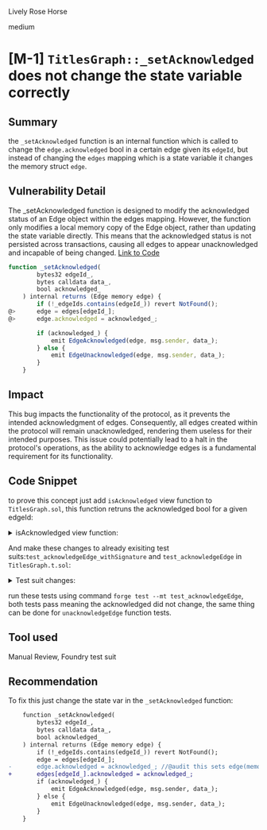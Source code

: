 Lively Rose Horse

medium

# [M-1] `TitlesGraph::_setAcknowledged` does not change the state variable correctly

## Summary  
the `_setAcknowledged` function is an internal function which is called to change the `edge.acknowledged` bool in a certain edge given its `edgeId`, but instead of changing the `edges` mapping which is a state variable it changes the memory struct `edge`.

## Vulnerability Detail
The _setAcknowledged function is designed to modify the acknowledged status of an Edge object within the edges mapping. However, the function only modifies a local memory copy of the Edge object, rather than updating the state variable directly. This means that the acknowledged status is not persisted across transactions, causing all edges to appear unacknowledged and incapable of being changed. 
[Link to Code](https://github.com/sherlock-audit/2024-04-titles/blob/main/wallflower-contract-v2/src/graph/TitlesGraph.sol#L206
)
```javascript
function _setAcknowledged(
        bytes32 edgeId_,
        bytes calldata data_,
        bool acknowledged_
    ) internal returns (Edge memory edge) {
        if (!_edgeIds.contains(edgeId_)) revert NotFound();
@>      edge = edges[edgeId_];
@>      edge.acknowledged = acknowledged_; 

        if (acknowledged_) {
            emit EdgeAcknowledged(edge, msg.sender, data_);
        } else {
            emit EdgeUnacknowledged(edge, msg.sender, data_);
        }
    }
```
## Impact
This bug impacts the functionality of the protocol, as it prevents the intended acknowledgment of edges. Consequently, all edges created within the protocol will remain unacknowledged, rendering them useless for their intended purposes. This issue could potentially lead to a halt in the protocol's operations, as the ability to acknowledge edges is a fundamental requirement for its functionality.

## Code Snippet
to prove this concept just add `isAcknowledged` view function to `TitlesGraph.sol`, this function retruns the acknowledged bool for a given edgeId:
<details>
<summary> isAcknowledged view function:</summary>

```javascript
contract TitlesGraph is
    IOpenGraph,
    IEdgeManager,
    OwnableRoles,
    EIP712,
    UUPSUpgradeable
{
    .
    .
    .
    //my functions
    function isAcknowledged(bytes32 edgeId_) external view returns (bool) {
        Edge memory edge;
        edge = edges[edgeId_];
        bool acknowledged = edge.acknowledged;
        return acknowledged;
    }

}

```
</details>


And make these changes to already exisiting test suits:`test_acknowledgeEdge_withSignature` and `test_acknowledgeEdge` in `TitlesGraph.t.sol`:
<details>
<summary> Test suit changes:</summary>

```diff
function test_acknowledgeEdge() public {
        Node memory from = Node({
            nodeType: NodeType.COLLECTION_ERC1155,
            entity: Target({target: address(1), chainId: block.chainid}),
            creator: Target({target: address(2), chainId: block.chainid}),
            data: ""
        });

        Node memory to = Node({
            nodeType: NodeType.TOKEN_ERC1155,
            entity: Target({target: address(3), chainId: block.chainid}),
            creator: Target({target: address(4), chainId: block.chainid}),
            data: abi.encode(42)
        });

        // Only the `from` node's entity can create the edge.
        vm.prank(from.entity.target);
        titlesGraph.createEdge(from, to, "");

        vm.expectEmit(true, true, true, true);
        emit IEdgeManager.EdgeAcknowledged(
            Edge({from: from, to: to, acknowledged: true, data: ""}),
            to.creator.target,
            ""
        );

        // Only the `to` node's creator (or the entity itself) can acknowledge it
        vm.prank(to.creator.target);
        titlesGraph.acknowledgeEdge(keccak256(abi.encode(from, to)), "");
+       bytes32 edgeId = titlesGraph.getEdgeId(from, to);
+       assertEq(titlesGraph.isAcknowledged(edgeId), false);
    }

    function test_acknowledgeEdge_withSignature() public {
        .
        .
        .
        // A different signature will acknowledge the edge again
        vm.expectEmit(true, true, true, true);
        emit IEdgeManager.EdgeAcknowledged(edge, address(this), "");
        titlesGraph.acknowledgeEdge(edgeId, new bytes(0), signer.SRSLY());

+       assertEq(titlesGraph.isAcknowledged(edgeId), false);
    }
```

</details>

run these tests using command `forge test --mt test_acknowledgeEdge`, both tests pass meaning the acknowledged did not change, the same thing can be done for `unacknowledgeEdge` function tests.

## Tool used

Manual Review, Foundry test suit

## Recommendation
To fix this just change the state var in the `_setAcknowledged` function:
```diff
    function _setAcknowledged(
        bytes32 edgeId_,
        bytes calldata data_,
        bool acknowledged_
    ) internal returns (Edge memory edge) {
        if (!_edgeIds.contains(edgeId_)) revert NotFound();
        edge = edges[edgeId_];
-       edge.acknowledged = acknowledged_; //@audit this sets edge(memory) to acknowledged but not the storage one?
+       edges[edgeId_].acknowledged = acknowledged_;
        if (acknowledged_) {
            emit EdgeAcknowledged(edge, msg.sender, data_);
        } else {
            emit EdgeUnacknowledged(edge, msg.sender, data_);
        }
    }
```
